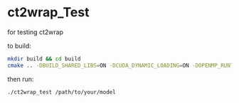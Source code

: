 
# ct2wrap_Test

for testing ct2wrap

to build:
```sh
mkdir build && cd build
cmake .. -DBUILD_SHARED_LIBS=ON -DCUDA_DYNAMIC_LOADING=ON -DOPENMP_RUNTIME=COMP -DCMAKE_BUILD_TYPE=RelWithDebInfo && make -j
```

then run:
```sh
./ct2wrap_test /path/to/your/model
```
